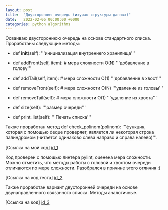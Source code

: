 ```yaml
---
layout: post
title:  "Двусторонняя очередь (изучаю структуры данных)"
date:   2022-02-06 00:00:00 +0000
categories: python algorithms
---
```

[id_1]: https://github.com/NikLaz25/Algorithms_1/blob/main/queue_2.py
[id_2]: https://github.com/NikLaz25/Algorithms_1/blob/main/queue_2_test.py
[id_3]: https://github.com/NikLaz25/Algorithms_1/blob/main/queue_LinkedList.py




Осваиваю двустороннюю очередь на основе стандартного списка.
Проработаны следующие методы:

* def __init__(self): '''инициализация внутреннего хранилища'''

* def addFront(self, item): # мера сложности О(N)
        '''добавление в голову'''

* def addTail(self, item): # мера сложности О(1)
        '''добавление в хвост'''

* def removeFront(self): # мера сложности О(N)
        '''удаление из головы'''

* def removeTail(self): # мера сложности О(1)
        '''удаление из хвоста'''

* def size(self):
        '''размер очереди'''

* def print_list(self):
        '''Печать списка'''

Также проработан метод  def check_polinom(polinom):
    '''функция, которая с помощью deque проверяет,
    является ли некоторая строка палиндромом
    (читается одинаково слева направо и справа налево)'''.

[Ссылка на мой код] [id_1]

Код проверен с помощью линтера pylint, оценена мера сложности.
Можно отметить,  что методы работы с головой и хвостом очереди отличаются по мере сложности. 
Разобрался в причине этого отличия :)

[Ссылка на код теста] [id_2]

Также проработан вариант двусторонней очереди на основе двунаправленного связанного списка. 
Методы аналогичные. 

[Ссылка на код] [id_3]



